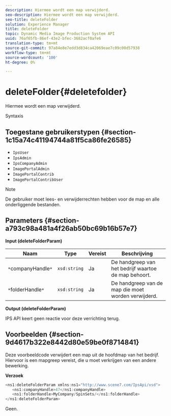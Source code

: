 ```yaml
---
description: Hiermee wordt een map verwijderd.
seo-description: Hiermee wordt een map verwijderd.
seo-title: deleteFolder
solution: Experience Manager
title: deleteFolder
topic: Dynamic Media Image Production System API
uuid: 76af65fb-86ef-43e2-bfec-3682acf0afe6
translation-type: tm+mt
source-git-commit: 97a84e8e7edd3d834ca42069eae7c09c00d57938
workflow-type: tm+mt
source-wordcount: '100'
ht-degree: 0%

---
```



# deleteFolder{#deletefolder}

Hiermee wordt een map verwijderd.

Syntaxis

## Toegestane gebruikerstypen {#section-1c15a74c41194744a81f5ca86fe26585}

* `IpsUser`
* `IpsAdmin`
* `IpsCompanyAdmin`
* `ImagePortalAdmin`
* `ImagePortalContrib`
* `ImagePortalContribUser`

>[!NOTE]
>
>De gebruiker moet lees- en verwijderrechten hebben voor de map en alle onderliggende bestanden.

## Parameters {#section-a793c98a481a4f26ab50bc69b16b57e7}

**Input (deleteFolderParam)**

| Naam | Type | Vereist | Beschrijving |
|---|---|---|---|
| `*`companyHandle`*` | `xsd:string` | Ja | De handgreep van het bedrijf waartoe de map behoort. |
| `*`folderHandle`*` | `xsd:string` | Ja | De handgreep van de map die moet worden verwijderd. |

**Output (deleteFolderParam)**

IPS API keert geen reactie voor deze verrichting terug.

## Voorbeelden {#section-9d4617b322e8442d80e59be0f8714841}

Deze voorbeeldcode verwijdert een map uit de hoofdmap van het bedrijf. Hiervoor is een mapgreep vereist, die u moet verkrijgen van een andere bewerking.

**Verzoek**

```java
<ns1:deleteFolderParam xmlns:ns1="http://www.scene7.com/IpsApi/xsd">
   <ns1:companyHandle>47</ns1:companyHandle>
   <ns1:folderHandle>MyCompany/SpinSets/</ns1:folderHandle>
</ns1:deleteFolderParam>
```

Geen.
